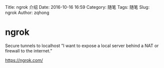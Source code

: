 Title: ngrok 介绍
Date: 2016-10-16 16:59
Category: 随笔
Tags: 随笔
Slug: ngrok
Author: zqhong


# ngrok
Secure tunnels to localhost
”I want to expose a local server behind a NAT or firewall to the internet.”

https://ngrok.com/